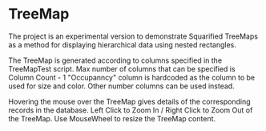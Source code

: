 # TreeMap
The project is an experimental version to demonstrate Squarified TreeMaps as a method for displaying hierarchical data using nested rectangles.

The TreeMap is generated according to columns specified in the TreeMapTest script.
Max number of columns that can be specified is Column Count - 1
"Occupanncy" column is hardcoded as the column to be used for size and color.
Other number columns can be used instead.

Hovering the mouse over the TreeMap gives details of the corresponding records in the database.
Left Click to Zoom In / Right Click to Zoom Out of the TreeMap.
Use MouseWheel to resize the TreeMap content.

